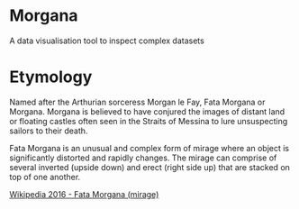 # Morgana
A data visualisation tool to inspect complex datasets

# Etymology

Named after the Arthurian sorceress Morgan le Fay, Fata Morgana or Morgana. Morgana is believed to have conjured the images of distant land or floating castles often seen in the Straits of Messina to lure unsuspecting sailors to their death. 

Fata Morgana is an unusual and complex form of mirage where an object is significantly distorted and rapidly changes. The mirage  can comprise of several inverted (upside down) and erect (right side up) that are stacked on top of one another.

[Wikipedia 2016 - Fata Morgana (mirage)][1]

[1]: https://en.wikipedia.org/wiki/Fata_Morgana_(mirage)
